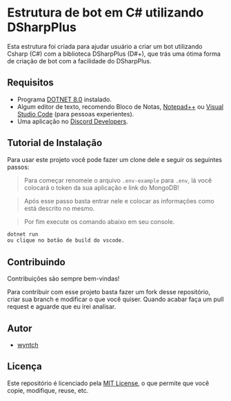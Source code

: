 # Estrutura de bot em C# utilizando DSharpPlus

Esta estrutura foi criada para ajudar usuário a criar um bot utilizando Csharp (C#) com a biblioteca DSharpPlus (D#+), que trás uma ótima forma de criação de bot com a facilidade do DSharpPlus.

## Requisitos

- Programa [DOTNET 8.0](https://dotnet.microsoft.com/pt-br/download) instalado.
- Algum editor de texto, recomendo Bloco de Notas, [Notepad++](https://notepad-plus-plus.org/downloads/v8.5.2/) ou [Visual Studio Code](https://code.visualstudio.com) (para pessoas experientes).
- Uma aplicação no [Discord Developers](https://discord.com/developers/applications).

## Tutorial de Instalação

Para usar este projeto você pode fazer um clone dele e seguir os seguintes passos:

> Para começar renomeie o arquivo `.env-example` para `.env`, lá você colocará o token da sua aplicação e link do MongoDB!

> Após esse passo basta entrar nele e colocar as informações como está descrito no mesmo.

> Por fim execute os comando abaixo em seu console.

```bash
dotnet run
ou clique no botão de build do vscode.
```

## Contribuindo

Contribuições são sempre bem-vindas!

Para contribuir com esse projeto basta fazer um fork desse repositório, criar sua branch e modificar o que você quiser. Quando acabar faça um pull request e aguarde que eu irei analisar.

## Autor

- [wyntch](https://www.github.com/Thinxy)

## Licença

Este repositório é licenciado pela [MIT License](https://choosealicense.com/licenses/mit/), o que permite que você copie, modifique, reuse, etc.
